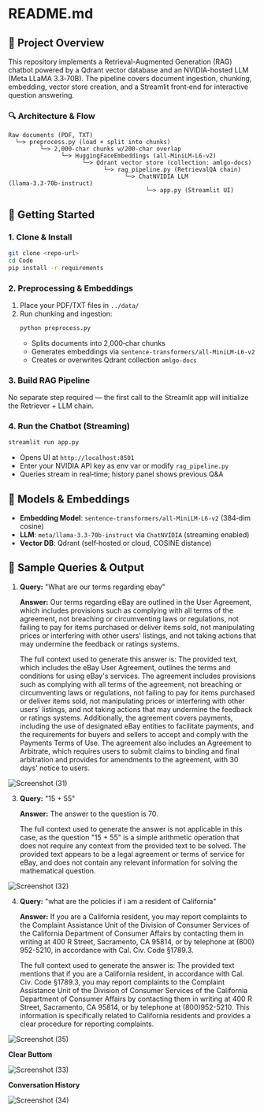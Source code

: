 # README.md

## 📖 Project Overview

This repository implements a Retrieval-Augmented Generation (RAG) chatbot powered by a Qdrant vector database and an NVIDIA-hosted LLM (Meta LLaMA 3.3‑70B). The pipeline covers document ingestion, chunking, embedding, vector store creation, and a Streamlit front‑end for interactive question answering.

### 🔍 Architecture & Flow

```
Raw documents (PDF, TXT)
  └─> preprocess.py (load + split into chunks)
         └─> 2,000‑char chunks w/200‑char overlap
               └─> HuggingFaceEmbeddings (all‑MiniLM‑L6‑v2)
                     └─> Qdrant vector store (collection: amlgo‑docs)
                           └─> rag_pipeline.py (RetrievalQA chain)
                                 └─> ChatNVIDIA LLM (llama‑3.3‑70b‑instruct)
                                       └─> app.py (Streamlit UI)
```

## 🚀 Getting Started

### 1. Clone & Install

```bash
git clone <repo-url>
cd Code
pip install -r requirements
```

### 2. Preprocessing & Embeddings

1. Place your PDF/TXT files in `../data/`
2. Run chunking and ingestion:
   ```bash
   python preprocess.py
   ```
   - Splits documents into 2,000‑char chunks
   - Generates embeddings via `sentence‑transformers/all‑MiniLM‑L6‑v2`
   - Creates or overwrites Qdrant collection `amlgo‑docs`

### 3. Build RAG Pipeline

No separate step required — the first call to the Streamlit app will initialize the Retriever + LLM chain.

### 4. Run the Chatbot (Streaming)

```bash
streamlit run app.py
```

- Opens UI at `http://localhost:8501`
- Enter your NVIDIA API key as env var or modify `rag_pipeline.py`
- Queries stream in real‑time; history panel shows previous Q&A

## 🤖 Models & Embeddings

- **Embedding Model**: `sentence‑transformers/all‑MiniLM‑L6‑v2` (384‑dim cosine)
- **LLM**: `meta/llama‑3.3‑70b‑instruct` via `ChatNVIDIA` (streaming enabled)
- **Vector DB**: Qdrant (self‑hosted or cloud, COSINE distance)

## 🎯 Sample Queries & Output

1. **Query:** "What are our terms regarding ebay"
   
   **Answer:** Our terms regarding eBay are outlined in the User Agreement, which includes provisions such as complying with all terms of the agreement, not breaching or circumventing laws or regulations, not failing to pay for items purchased or deliver items sold, not manipulating prices or interfering with other users' listings, and not taking actions that may undermine the feedback or ratings systems.

   The full context used to generate this answer is: The provided text, which includes the eBay User Agreement, outlines the terms and conditions for using eBay's services. The agreement includes provisions such as complying with all terms of the agreement, not breaching or circumventing laws or regulations, not failing to pay for items purchased or deliver items sold, not manipulating prices or interfering with other users' listings, and not taking actions that may undermine the feedback or ratings systems. Additionally, the agreement covers payments, including the use of designated eBay entities to facilitate payments, and the requirements for buyers and sellers to accept and comply with the Payments Terms of Use. The agreement also includes an Agreement to Arbitrate, which requires users to submit claims to binding and final arbitration and provides for amendments to the agreement, with 30 days' notice to users.

![Screenshot (31)](https://github.com/user-attachments/assets/defa0065-525b-4baa-9944-208ce6c39a36)

3. **Query:** "15 + 55"
   
   **Answer:** The answer to the question is 70.

   The full context used to generate the answer is not applicable in this case, as the question "15 + 55" is a simple arithmetic operation that does not require any context from the provided text to be solved. The provided text appears to be a legal agreement or terms of service for eBay, and does not contain any relevant information for solving the mathematical question.

![Screenshot (32)](https://github.com/user-attachments/assets/16d42716-cbbf-4051-94bf-be201f78de61)

4. **Query:** "what are the policies if i am a resident of California"
   
   **Answer:** If you are a California resident, you may report complaints to the Complaint Assistance Unit of the Division of Consumer Services of the California Department of Consumer Affairs by contacting them in writing at 400 R Street, Sacramento, CA 95814, or by telephone at (800) 952-5210, in accordance with Cal. Civ. Code §1789.3. 
   
   The full context used to generate the answer is: The provided text mentions that if you are a California resident, in accordance with Cal. Civ. Code §1789.3, you may report complaints to the Complaint Assistance Unit of the Division of Consumer Services of the California Department of Consumer Affairs by contacting them in writing at 400 R Street, Sacramento, CA 95814, or by telephone at (800)952-5210. This information is specifically related to California residents and provides a clear procedure for reporting complaints.

![Screenshot (35)](https://github.com/user-attachments/assets/d16c5ef2-8499-4de4-b0c7-ea49f3a9bf96)

**Clear Buttom**

![Screenshot (33)](https://github.com/user-attachments/assets/d4fb9545-b088-4cc1-8fd1-725333f58531)

**Conversation History**

![Screenshot (34)](https://github.com/user-attachments/assets/0f215f3d-adfa-47fe-8e61-28f3827d9d2c)
